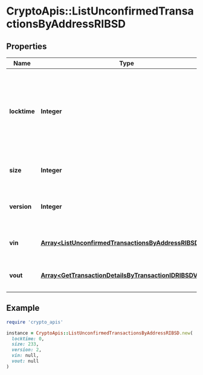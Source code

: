 # CryptoApis::ListUnconfirmedTransactionsByAddressRIBSD

## Properties

| Name | Type | Description | Notes |
| ---- | ---- | ----------- | ----- |
| **locktime** | **Integer** | Represents the locktime on the transaction on the specific blockchain, i.e. the blockheight at which the transaction is valid. |  |
| **size** | **Integer** | Represents the total size of this transaction. |  |
| **version** | **Integer** | Numeric representation of the transaction version |  |
| **vin** | [**Array&lt;ListUnconfirmedTransactionsByAddressRIBSDVin&gt;**](ListUnconfirmedTransactionsByAddressRIBSDVin.md) | Represents the transaction inputs. |  |
| **vout** | [**Array&lt;GetTransactionDetailsByTransactionIDRIBSDVout&gt;**](GetTransactionDetailsByTransactionIDRIBSDVout.md) | Represents the transaction outputs. |  |

## Example

```ruby
require 'crypto_apis'

instance = CryptoApis::ListUnconfirmedTransactionsByAddressRIBSD.new(
  locktime: 0,
  size: 233,
  version: 2,
  vin: null,
  vout: null
)
```

